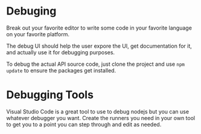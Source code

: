 # Debuging
Break out your favorite editor to write some code in your favorite language on your 
favorite platform.

The debug UI should help the user expore the UI, get documentation for it, and 
actually use it for debugging purposes. 

To debug the actual API source code, just clone the project and use `npm update` 
to ensure the packages get installed.  

# Debugging Tools
Visual Studio Code is a great tool to use to debug nodejs but you can 
use whatever debugger you want. Create the runners you need in your 
own tool to get you to a point you can step through and edit as needed.
 
